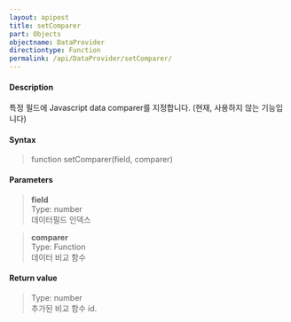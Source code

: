 ```yaml
---
layout: apipost
title: setComparer
part: Objects
objectname: DataProvider
directiontype: Function
permalink: /api/DataProvider/setComparer/
---
```



#### Description

 특정 필드에 Javascript data comparer를 지정합니다. (현재, 사용하지 않는 기능입니다)

#### Syntax

> function setComparer(field, comparer)

#### Parameters

> **field**  
> Type: number  
> 데이터필드 인덱스  

> **comparer**  
> Type: Function  
> 데이터 비교 함수  

#### Return value

> Type: number  
> 추가된 비교 함수 id.  

